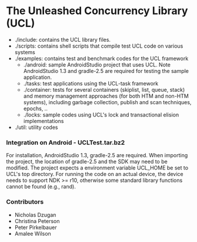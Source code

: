 # The Unleashed Concurrency Library (UCL)

* ./include:     contains the UCL library files.
* ./scripts:     contains shell scripts that compile test UCL code on various systems
* ./examples:    contains test and benchmark codes for the UCL framework
    * ./android:   sample AndroidStudio project that uses UCL. Note AndroidStudio 1.3 and gradle-2.5 are required for testing the sample application.
    * ./tasks:     test applications using the UCL-task framework
    * ./container: tests for several containers (skiplist, list, queue, stack) and memory management approaches (for both HTM and non-HTM systems), including garbage collection, publish and scan techniques, epochs, ..
    * ./locks:     sample codes using UCL's lock and transactional elision implementations
* ./util:        utility codes


### Integration on Android - UCLTest.tar.bz2

For installation, AndroidStudio 1.3, gradle-2.5 are required. 
When importing the project, the location of gradle-2.5 and the SDK may need to 
be modified. The project expects a environment variable UCL_HOME be set to 
UCL's top directory. For running the code on an actual device, the device 
needs to support NDK >= r10, otherwise some standard library functions cannot be 
found (e.g., rand).

### Contributors
* Nicholas Dzugan
* Christina Peterson
* Peter Pirkelbauer
* Amalee Wilson
